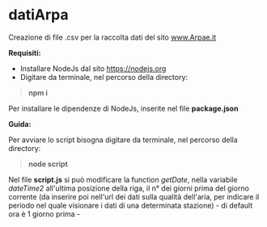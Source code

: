 # datiArpa
Creazione di file .csv per la raccolta dati del sito www.Arpae.it

**Requisiti:**
* Installare NodeJs dal sito https://nodejs.org
* Digitare da terminale, nel percorso della directory:
> **npm i**

Per installare le dipendenze di NodeJs, inserite nel file **package.json**

**Guida:**

Per avviare lo script bisogna digitare da terminale, nel percorso della directory:
>**node script**

Nel file **script.js** si può modificare la function _getDate_, nella variabile _dateTime2_ all'ultima posizione della riga,
il n° dei giorni prima del giorno corrente (da inserire poi nell'url dei dati sulla qualità dell'aria, per indicare il periodo nel quale visionare i dati di una determinata stazione) - di default ora è 1 giorno prima -


